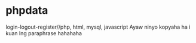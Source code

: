 # phpdata
login-logout-register//php, html, mysql, javascript
Ayaw ninyo kopyaha ha i kuan lng paraphrase hahahaha
